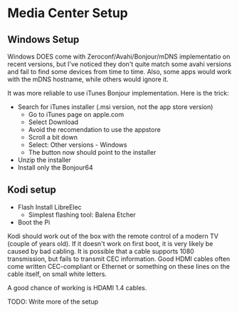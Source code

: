 # Media Center Setup

## Windows Setup

Windows DOES come with Zeroconf/Avahi/Bonjour/mDNS implementatio on recent versions, but I've noticed they don't quite match some avahi versions and fail to find some devices from time to time. Also, some apps would work with the mDNS hostname, while others would ignore it.

It was more reliable to use iTunes Bonjour implementation. Here is the trick:

- Search for iTunes installer (.msi version, not the app store version)
  - Go to iTunes page on apple.com
  - Select Download
  - Avoid the recomendation to use the appstore
  - Scroll a bit down
  - Select: Other versions - Windows
  - The button now should point to the installer
- Unzip the installer
- Install only the Bonjour64

## Kodi setup

- Flash Install LibreElec
  - Simplest flashing tool: Balena Etcher
- Boot the Pi

Kodi should work out of the box with the remote control of a modern TV (couple of years old).
If it doesn't work on first boot, it is very likely be caused by bad cabling. It is possible that a cable supports 1080 transmission, but fails to transmit CEC information. Good HDMI cables often come written CEC-compliant or Ethernet or something on these lines on the cable itself, on small white letters.

A good chance of working is HDAMI 1.4 cables.

TODO: Write more of the setup